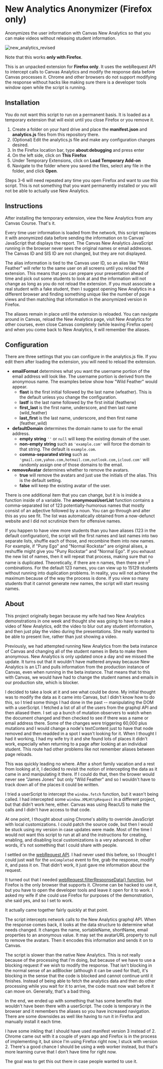 # New Analytics Anonymizer (Firefox only)

Anonymizes the user information with Canvas New Analytics so that you can make videos without releasing student information.

![new_analytics_revised](https://user-images.githubusercontent.com/14840711/125204442-00db7280-e243-11eb-9989-7ea7b7c4f5a5.png)

Note that this works **only with Firefox**.

This is an unpacked extension for **Firefox only**. 
It uses the webRequest API to intercept calls to Canvas Analytics and modify the response data before Canvas processes it. 
Chrome and other browsers do not support modifying the response without hacks like making sure there is a developer tools window open while the script is running.

## Installation
You do not want this script to run on a permanent basis. It is loaded as a temporary extension that will exist until you close Firefox or you remove it.
1. Create a folder on your hard drive and place the **manifest.json** and **analytics.js** files from this repository there.
2. (Optional) Edit the analytics.js file and make any configuration changes desired.
3. In the Firefox location bar, type **about:debugging** and press enter
4. On the left side, click on **This Firefox**
5. Under Temporary Extensions, click on **Load Temporary Add-on**
6. Navigate to the folder where you saved the files, select any file in the folder, and click **Open**.

Steps 3-6 will need repeated any time you open Firefox and want to use this script. This is not something that you want permanently installed or you will not be able to actually use New Analytics.

## Instructions
After installing the temporary extension, view the New Analytics from any Canvas Course. That's it.

Every time user information is loaded from the network, this script replaces it with anonymized data before sending the information on to Canvas' JavaScript that displays the report.
The Canvas New Analytics JavaScript running in the browser never sees the original names or email addresses. The Canvas ID and SIS ID are not changed, but they are not displayed.

The alias information is tied to the Canvas user ID, so an alias like "Wild Feather" will refer to the same user on all screens until you reload the extension.
This means that you can prepare your presentation ahead of time and pick out some students to look at and the information will not change as long as you do not reload the extension.
If you must associate a real student with a fake student, then I suggest opening New Analytics in a different browser and finding something unique like the number of page views and then matching that information in the anonymized version in Firefox.

The aliases remain in place until the extension is reloaded. You can navigate around in Canvas, reload the New Analytics page, visit New Analytics for other courses,
even close Canvas completely (while leaving Firefox open) and when you come back to New Analytics, it will remember the aliases.

## Configuration
There are three settings that you can configure in the analytics.js file. If you edit them after loading the extension, you will need to reload the extension.

* **emailFormat** determines what you want the username portion of the email address will look like. The username portion is derived from the anonymous name. The examples below show how "Wild Feather" would appear.
  * **flast** is the first initial followed by the last name (wfeather). This is the default unless you change the configuration.
  * **lastf** is the last name followed by the first initial (featherw)
  * **first_last** is the first name, underscore, and then last name (wild_feather)
  * **last_first** is the last name, underscore, and then first name (feather_wild)
* **defaultDomain** determines the domain name to use for the email address.
  * **empty string** `''` or `null` will keep the existing domain of the user.
  * **non-empty string** such as `'example.com'` will force the domain to that string. The default is `example.com`.
  * **comma-separated string** such as `'gmail.com,yahoo.com,hotmail.com,outlook.com,icloud.com'` will randomly assign one of those domains to the email.
* **removeAvatar** determines whether to remove the avatars.
  * **true** will remove the avatars and just use the initials of the alias. This is the default setting.
  * **false** will keep the existing avatar of the user.

There is one additional item that you can change, but it is is inside a function inside of a variable. 
The **anonymousUserList** function contains a comma-separated list of 123 potentially-humorous names that mostly consist of an adjective followed by a noun.
You can go through and alter this as you see fit. The list was automatically obtained from a now-defunct website and I did not scrutinize them for offensive names.

If you happen to have view more students than you have aliases (123 in the default configuration), the script will the first names 
and last names into two separate lists, shuffle each of those, and recombine them into new names.
For example, if "Puny Ego" and "Normal Rockstar" are original alises, a reshuffle might give you "Puny Rockstar" and "Normal Ego".
If you exhaust the new list of names, then it will repeat that process, making sure that no name is duplicated.
Theoretically, if there are n names, then there are n<sup>2</sup> combinations. For the default 123 names, 
you can view up to 15129 students without running into duplication problems.
In reality, you will not achieve the maximum because of the way the process is done.
If you view so many students that it cannot generate new names, the script will start reusing names.

## About
This project originally began because my wife had two New Analytics demonstrations in one week and thought she was going to have to make a video of New Analytics, edit the
video to blur out any student information, and then just play the video during the presentations. She really wanted to be able to present live, rather than just showing
a video.

Previously, we had attempted running New Analytics from the beta instance of Canvas and changing all of the student names in Beta to make them anonymous.
New Analytics is only updated once a day and we missed the update. It turns out that it wouldn't have mattered anyway because 
New Analytics is an LTI and pulls information from the production instance of Canvas, even when running in the beta instance.
That means that to this with Canvas, we would have had to change the student names and emails in our production site, which is blocker.

I decided to take a look at it and see what could be done. My initial thought was to modify the data as it came into Canvas, but I didn't know how to do this, so
I tried some things I had done in the past -- manipulating the DOM with a userScript. I fetched a list of all of the users from the graphql API and then aliased them.
I set up a bunch of mutation observers to watch when the document changed and then checked to see if there was a name or email address there. 
Some of the changes were triggering 60,000 plus mutations and I would change a node's textContent
just to have that node removed and then readded in a spot I wasn't looking for it.
When I thought I had it working, I had my wife try it and she found lots of places it didn't work, especially when returning to a page after looking at an individual student.
This route had other problems like not remember aliases between page reloads.

This was quickly leading no where. After a short family vacation and a rest from looking at it, 
I decided to revisit the notion of intercepting the data as it came in and manipulating it there. 
If I could do that, then the brower would never see "James Jones" but only "Wild Feather" and so I wouldn't have to track down all of the places it could be written.

I tried a userScript to intercept the `window.fetch` function, but it wasn't being called. 
I had intercepted some `window.XMLHttpRequest` in a different project, but that didn't work here, either. Canvas was using ReactJS to make the calls
and I didn't have access to that code.

At one point, I thought about using Chrome's ability to override JavaScript with local customizations. I could patch the source code, but then I would be stuck using
my version in case updates were made. Most of the time I would not want this script to run at all and the instructions for creating, enabling, and disabling local customizations is a very advanced.
In other words, it's not something that I could share with people.

I settled on the [webRequest API](https://developer.mozilla.org/en-US/docs/Mozilla/Add-ons/WebExtensions/API/webRequest). I had never used this before,
so I thought I could just wait for the `onCompleted` event to fire, grab the response, modify it, and pass it on. That didn't work, it just gave me information about the request.

It turned out that I needed [webRequest.filterResponseData() function](https://developer.mozilla.org/en-US/docs/Mozilla/Add-ons/WebExtensions/API/webRequest/filterResponseData), but
Firefox is the only browser that supports it. Chrome can be hacked to use it, but you have to open the developer tools and leave it open for it to work. I asked my wife if she could use Firefox for purposes of the demonstration, she said yes, and so I set to work.

It actually came together fairly quickly at that point.

The script intercepts network calls to the New Analytics graphql API. When the response comes back, it looks at the data structure
to determine what needs changed. It changes the name, sortableName, shortName, email properties to an anonymous value. 
It may set the avatarURL property to null to remove the avatars. Then it encodes this information and sends it on to Canvas.

The script is slower than the native New Analytics. This is not really because of the processing that I'm doing, 
but because of we have to use a blocking request if we wish to modify the response. That isn't blocking in the normal sense of an adBlocker (although
it can be used for that), it's blocking in the sense that the code is blocked and cannot continue until it finishes. Instead of being able to fetch the analytics data
and then do other processing while you wait for it to arrive, the code must now wait before it can move on. Generally, that's a bad thing.

In the end, we ended up with something that has some benefits that wouldn't have been there with a userScript. The code is temporary in the browser and it remembers
the aliases so you have increased navigation. There are some downsides as well like having to run it in Firefox and manually install it each time.

I have some inkling that I should have used manifest version 3 instead of 2. Chrome came out with it a couple of years ago and Firefox is in the process of implementing it,
but since I'm using Firefox right now, I stuck with version 2. There's a good chance I should be using a web worker instead, but that's more learning curve that I don't have
time for right now.

The goal was to get this out there in case people wanted to use it.
